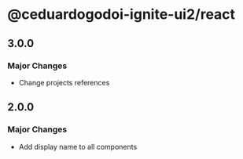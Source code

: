 # @ceduardogodoi-ignite-ui2/react

## 3.0.0

### Major Changes

- Change projects references

## 2.0.0

### Major Changes

- Add display name to all components
